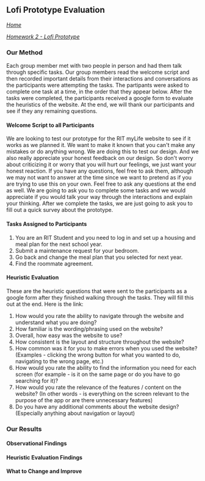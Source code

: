 ## Lofi Prototype Evaluation
*[Home](index.md)*

*[Homework 2 - Lofi Prototype](lofi.md)*

### Our Method
Each group member met with two people in person and had them talk through specific tasks. Our group members read the welcome script and then recorded important details from their interactions and conversations as the participants were attempting the tasks. The partipants were asked to complete one task at a time, in the order that they appear below. After the tasks were completed, the participants received a google form to evaluate the heuristics of the website. At the end, we will thank our participants and see if they any remaining questions.

#### Welcome Script to all Participants
We are looking to test our prototype for the RIT myLife website to see if it works as we planned it. We want to make it known that you can't make any mistakes or do anything wrong. We are doing this to test our design. And we also really appreciate your honest feedback on our design. So don't worry about criticizing it or worry that you will hurt our feelings, we just want your honest reaction. If you have any questions, feel free to ask them, although we may not want to answer at the time since we want to pretend as if you are trying to use this on your own. Feel free to ask any questions at the end as well. We are going to ask you to complete some tasks and we would appreciate if you would talk your way through the interactions and explain your thinking. After we complete the tasks, we are just going to ask you to fill out a quick survey about the prototype.

#### Tasks Assigned to Participants
1. You are an RIT Student and you need to log in and set up a housing and meal plan for the next school year.
2. Submit a maintenance request for your bedroom.
3. Go back and change the meal plan that you selected for next year.
4. Find the roommate agreement.

#### Heuristic Evaluation
These are the heuristic questions that were sent to the participants as a google form after they finished walking through the tasks. They will fill this out at the end. Here is the link: 
1. How would you rate the ability to navigate through the website and understand what you are doing? 
2. How familiar is the wording/phrasing used on the website?
3. Overall, how easy was the website to use? 
4. How consistent is the layout and structure throughout the website?
5. How common was it for you to make errors when you used the website? (Examples - clicking the wrong button for what you wanted to do, navigating to the wrong page, etc.)
6. How would you rate the ability to find the information you need for each screen (for example - is it on the same page or do you have to go searching for it)?
7. How would you rate the relevance of the features / content on the website? (In other words - is everything on the screen relevant to the purpose of the app or are there unnecessary features)
8. Do you have any additional comments about the website design? (Especially anything about navigation or layout)


### Our Results

#### Observational Findings

#### Heuristic Evaluation Findings



#### What to Change and Improve

